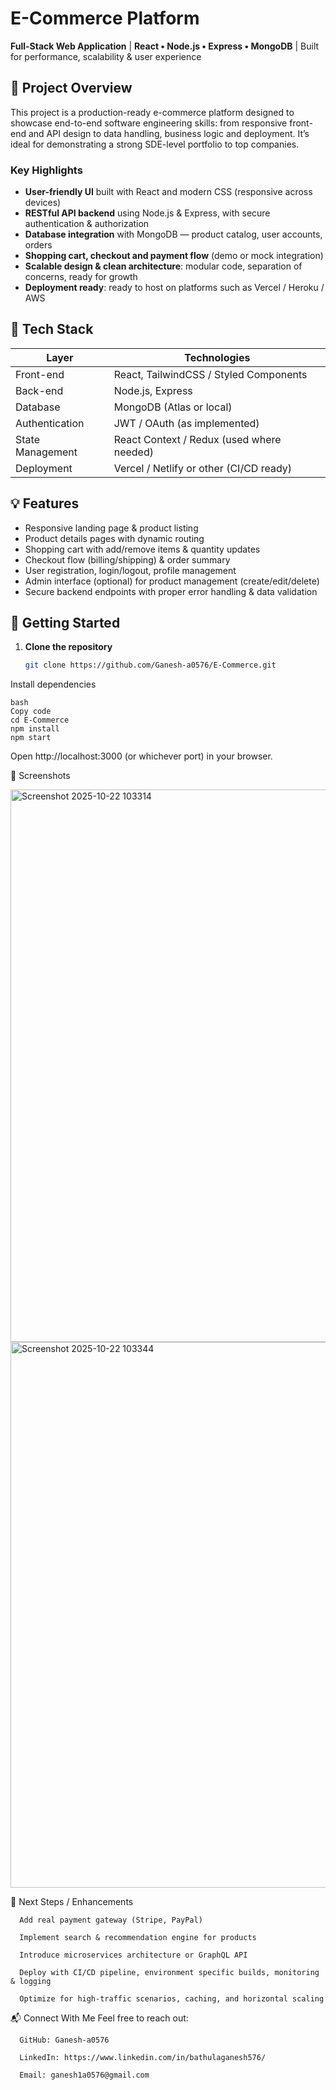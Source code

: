 # E-Commerce Platform  
**Full-Stack Web Application** | **React • Node.js • Express • MongoDB** | Built for performance, scalability & user experience  

## 🎯 Project Overview  
This project is a production-ready e-commerce platform designed to showcase end-to-end software engineering skills: from responsive front-end and API design to data handling, business logic and deployment. It’s ideal for demonstrating a strong SDE-level portfolio to top companies.

### Key Highlights  
- **User-friendly UI** built with React and modern CSS (responsive across devices)  
- **RESTful API backend** using Node.js & Express, with secure authentication & authorization  
- **Database integration** with MongoDB — product catalog, user accounts, orders  
- **Shopping cart, checkout and payment flow** (demo or mock integration)  
- **Scalable design & clean architecture**: modular code, separation of concerns, ready for growth  
- **Deployment ready**: ready to host on platforms such as Vercel / Heroku / AWS  

## 🧰 Tech Stack  
| Layer            | Technologies                          |
|------------------|--------------------------------------|
| Front-end        | React, TailwindCSS / Styled Components |
| Back-end         | Node.js, Express                     |
| Database         | MongoDB (Atlas or local)             |
| Authentication   | JWT / OAuth (as implemented)         |
| State Management | React Context / Redux (used where needed) |
| Deployment       | Vercel / Netlify or other (CI/CD ready) |

## 💡 Features  
- Responsive landing page & product listing  
- Product details pages with dynamic routing  
- Shopping cart with add/remove items & quantity updates  
- Checkout flow (billing/shipping) & order summary  
- User registration, login/logout, profile management  
- Admin interface (optional) for product management (create/edit/delete)  
- Secure backend endpoints with proper error handling & data validation  

## 🚀 Getting Started  
1. **Clone the repository**  
   ```bash
   git clone https://github.com/Ganesh-a0576/E-Commerce.git
Install dependencies

    bash
    Copy code 
    cd E-Commerce
    npm install
    npm start

Open http://localhost:3000 (or whichever port) in your browser.

📸 Screenshots

<img width="1892" height="884" alt="Screenshot 2025-10-22 103314" src="https://github.com/user-attachments/assets/9fce3159-3abf-417e-830b-543019c10560" />

<img width="1743" height="873" alt="Screenshot 2025-10-22 103344" src="https://github.com/user-attachments/assets/43a91d25-f8c8-4bfa-a14e-26451ae91157" />



🔭 Next Steps / Enhancements

      Add real payment gateway (Stripe, PayPal)
      
      Implement search & recommendation engine for products
      
      Introduce microservices architecture or GraphQL API
      
      Deploy with CI/CD pipeline, environment specific builds, monitoring & logging
      
      Optimize for high-traffic scenarios, caching, and horizontal scaling

📬 Connect With Me
      Feel free to reach out:
      
      GitHub: Ganesh-a0576
      
      LinkedIn: https://www.linkedin.com/in/bathulaganesh576/
      
      Email: ganesh1a0576@gmail.com
